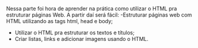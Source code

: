 Nessa parte foi hora de aprender na prática como utilizar o HTML pra estruturar páginas Web. 
A partir daí será fácil: 
-Estruturar páginas web com HTML utilizando as tags html, head e body;
- Utilizar o HTML pra estruturar os textos e títulos; 
- Criar listas, links e adicionar imagens usando o HTML. 
